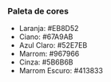 ### Paleta de cores
- Laranja: #EB8D52
- Ciano: #67A9AB
- Azul Claro: #52E7EB
- Marrom: #967966
- Cinza: #5B6B6B
- Marrom Escuro: #413833